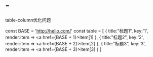 # -
table-column优化问题

const BASE = 'http://hello.com/'
const table = [
  {
  title:"标题1",
  key:'1',
  render:item => <a href={BASE + 1}>item[1]</a>
  },
  {
    title:"标题2",
    key:'2',
    render:item => <a href={BASE + 2}>item[2]</a>
  },
  {
    title:"标题3",
    key:'3',
    render:item => <a href={BASE + 3}>item[3]</a>
  }
]